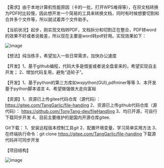 【需求】由于本地计算机性能原因（卡的一批，打开WPS难得等），在将文档转换为PDF时比较慢，因此想开发一个简易的工具来转换文档，同时有时候想要切割和合并多个文件等，所以就试着弄个文件助手。

【当前状况】起步，刚实现文档转PDF，文档拆分和切割正在整合，PDF转word的效果不好或者说极差，所以现在主要是word转pdf好用。实现效果如下：

![image](https://user-images.githubusercontent.com/81294772/147771456-0545371e-1a87-40c7-b500-3b37f557acb0.png)


【想法】纯当练手，希望加入一些日常需求，加快办公速度

【开发】1、基于github编程，代码大多是借鉴或者说全盘拿来的，希望实现自主开发；
2、增加代码复用，避免“造轮子”。

【开发】1、基于python的第三方库如wxpython(GUI),pdfminer等等
3、本开发基于python脚本语言
4、希望做强做大走向富裕

【资源】1、资源已上传gitee代码仓库（源代码）：
https://gitee.com/TangGarlic/file-handing
2、资源已上传github代码仓库（源代码）：
https://github.com/TonyTang-dev/fileHandling
3、均已开源，可自行下载同步开发
4、目前主要维护的是国内开源仓库gitee.

Git下载：
1、安装远程版本控制工具git
2、配置环境变量，学习简单实用方法
3、在终端执行命令：git clone https://gitee.com/TangGarlic/file-handing 下载源代码并可同步开发


【项目结构】

![image](https://user-images.githubusercontent.com/81294772/147771415-90874fe8-0994-4036-a8ef-68bea444d59c.png)
